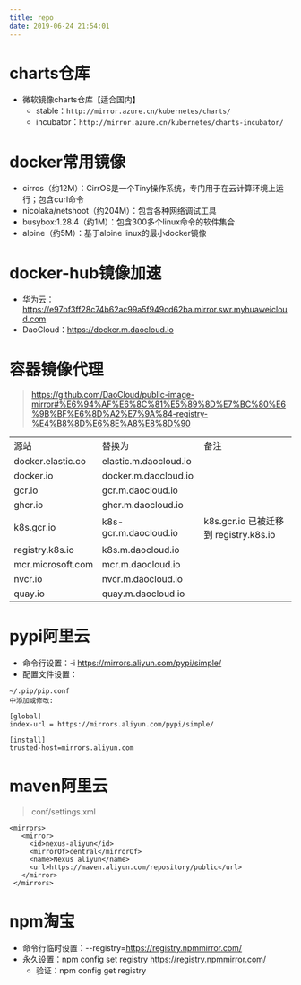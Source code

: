 ```yaml
---
title: repo
date: 2019-06-24 21:54:01
---
```

# charts仓库

* 微软镜像charts仓库【适合国内】
  * stable：`http://mirror.azure.cn/kubernetes/charts/`
  * incubator：`http://mirror.azure.cn/kubernetes/charts-incubator/`

# docker常用镜像

* cirros（约12M）：CirrOS是一个Tiny操作系统，专门用于在云计算环境上运行；包含curl命令
* nicolaka/netshoot（约204M）：包含各种网络调试工具
* busybox:1.28.4（约1M）：包含300多个linux命令的软件集合
* alpine（约5M）：基于alpine linux的最小docker镜像

# docker-hub镜像加速
- 华为云：https://e97bf3ff28c74b62ac99a5f949cd62ba.mirror.swr.myhuaweicloud.com
- DaoCloud：https://docker.m.daocloud.io

# 容器镜像代理
> https://github.com/DaoCloud/public-image-mirror#%E6%94%AF%E6%8C%81%E5%89%8D%E7%BC%80%E6%9B%BF%E6%8D%A2%E7%9A%84-registry-%E4%B8%8D%E6%8E%A8%E8%8D%90

|                   |                       |                                       |
| ----------------- | --------------------- | ------------------------------------- |
| 源站              | 替换为                | 备注                                  |
| docker.elastic.co | elastic.m.daocloud.io |                                       |
| docker.io         | docker.m.daocloud.io  |                                       |
| gcr.io            | gcr.m.daocloud.io     |                                       |
| ghcr.io           | ghcr.m.daocloud.io    |                                       |
| k8s.gcr.io        | k8s-gcr.m.daocloud.io | k8s.gcr.io 已被迁移到 registry.k8s.io |
| registry.k8s.io   | k8s.m.daocloud.io     |                                       |
| mcr.microsoft.com | mcr.m.daocloud.io     |                                       |
| nvcr.io           | nvcr.m.daocloud.io    |                                       |
| quay.io           | quay.m.daocloud.io    |                                       |

# pypi阿里云
- 命令行设置：-i https://mirrors.aliyun.com/pypi/simple/
- 配置文件设置：

```
~/.pip/pip.conf
中添加或修改:

[global]
index-url = https://mirrors.aliyun.com/pypi/simple/

[install]
trusted-host=mirrors.aliyun.com
```

# maven阿里云
>conf/settings.xml

```
<mirrors>
   <mirror>
     <id>nexus-aliyun</id>
     <mirrorOf>central</mirrorOf>
     <name>Nexus aliyun</name>
     <url>https://maven.aliyun.com/repository/public</url>
   </mirror>
 </mirrors>
```

# npm淘宝
- 命令行临时设置：--registry=https://registry.npmmirror.com/
- 永久设置：npm config set registry https://registry.npmmirror.com/
    + 验证：npm config get registry

